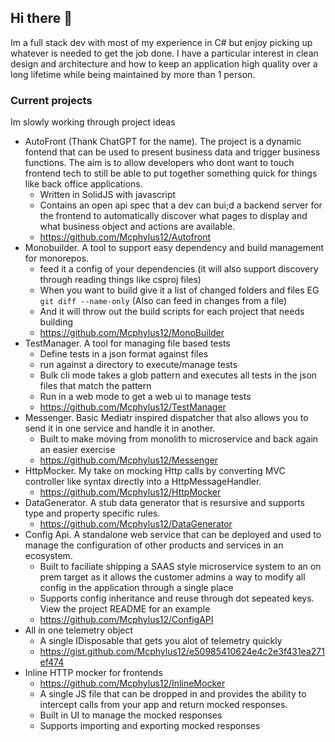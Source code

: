 ## Hi there 👋 

Im a full stack dev with most of my experience in C# but enjoy picking up whatever is needed to get the job done.
I have a particular interest in clean design and architecture and how to keep an application high quality over a long lifetime while being maintained by more than 1 person.


### Current projects
Im slowly working through project ideas
- AutoFront (Thank ChatGPT for the name). The project is a dynamic fontend that can be used to present business data and trigger business functions. The aim is to allow developers who dont want to touch frontend tech to still be able to put together something quick for things like back office applications.
    - Written in SolidJS with javascript
    - Contains an open api spec that a dev can bui;d a backend server for the frontend to automatically discover what pages to display and what business object and actions are available.
    - https://github.com/Mcphylus12/Autofront
- Monobuilder. A tool to support easy dependency and build management for monorepos.
    - feed it a config of your dependencies (it will also support discovery through reading things like csproj files)
    - When you want to build give it a list of changed folders and files EG `git diff --name-only` (Also can feed in changes from a file)
    - And it will throw out the build scripts for each project that needs building
    - https://github.com/Mcphylus12/MonoBuilder
- TestManager. A tool for managing file based tests
    - Define tests in a json format against files
    - run against a directory to execute/manage tests
    - Bulk cli mode takes a glob pattern and executes all tests in the json files that match the pattern
    - Run in a web mode to get a web ui to manage tests
    - https://github.com/Mcphylus12/TestManager
- Messenger. Basic Mediatr inspired dispatcher that also allows you to send it in one service and handle it in another.
    - Built to make moving from monolith to microservice and back again an easier exercise
    - https://github.com/Mcphylus12/Messenger
- HttpMocker. My take on mocking Http calls by converting MVC controller like syntax directly into a HttpMessageHandler.
    -  https://github.com/Mcphylus12/HttpMocker
- DataGenerator. A stub data generator that is resursive and supports type and property specific rules.
    -  https://github.com/Mcphylus12/DataGenerator
- Config Api. A standalone web service that can be deployed and used to manage the configuration of other products and services in an ecosystem.
   - Built to faciliate shipping a SAAS style microservice system to an on prem target as it allows the customer admins a way to modify all config in the application through a single place
   - Supports config inheritance and reuse through dot sepeated keys. View the project README for an example
   - https://github.com/Mcphylus12/ConfigAPI
- All in one telemetry object
   - A single IDisposable that gets you alot of telemetry quickly
   - https://gist.github.com/Mcphylus12/e50985410624e4c2e3f431ea271ef474
- Inline HTTP mocker for frontends
   - https://github.com/Mcphylus12/InlineMocker
   - A single JS file that can be dropped in and provides the ability to intercept calls from your app and return mocked responses.
   - Built in UI to manage the mocked responses
   - Supports importing and exporting mocked responses
